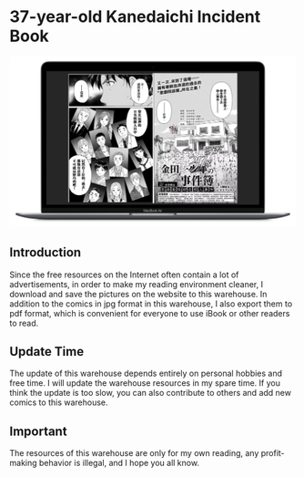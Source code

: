# 37-year-old Kanedaichi Incident Book
![](https://github.com/HuangRunHua/Download_Comic_Pictures/blob/main/cover.png)

## Introduction
Since the free resources on the Internet often contain a lot of advertisements, in order to make my reading environment cleaner, I download and save the pictures on the website to this warehouse. In addition to the comics in jpg format in this warehouse, I also export them to pdf format, which is convenient for everyone to use iBook or other readers to read.

## Update Time
The update of this warehouse depends entirely on personal hobbies and free time. I will update the warehouse resources in my spare time. If you think the update is too slow, you can also contribute to others and add new comics to this warehouse.

## Important
The resources of this warehouse are only for my own reading, any profit-making behavior is illegal, and I hope you all know.
